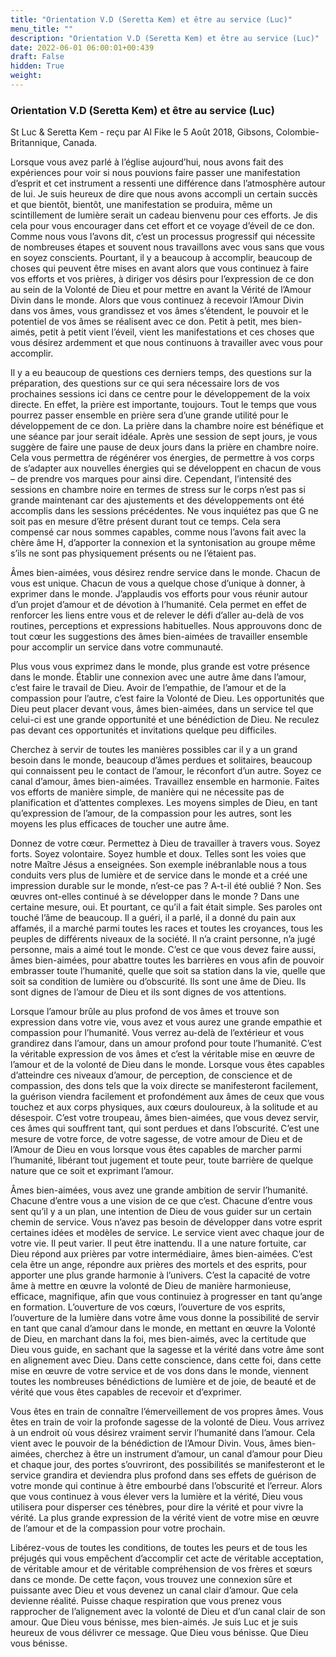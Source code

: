 ```yaml
---
title: "Orientation V.D (Seretta Kem) et être au service (Luc)"
menu_title: ""
description: "Orientation V.D (Seretta Kem) et être au service (Luc)"
date: 2022-06-01 06:00:01+00:439
draft: False
hidden: True
weight:
---
```

### Orientation V.D (Seretta Kem) et être au service (Luc)

St Luc & Seretta Kem - reçu par Al Fike le 5 Août 2018, Gibsons, Colombie-Britannique, Canada.

Lorsque vous avez parlé à l’église aujourd’hui, nous avons fait des expériences pour voir si nous pouvions faire passer une manifestation d’esprit et cet instrument a ressenti une différence dans l’atmosphère autour de lui. Je suis heureux de dire que nous avons accompli un certain succès et que bientôt, bientôt, une manifestation se produira, même un scintillement de lumière serait un cadeau bienvenu pour ces efforts. Je dis cela pour vous encourager dans cet effort et ce voyage d’éveil de ce don. Comme nous vous l’avons dit, c’est un processus progressif qui nécessite de nombreuses étapes et souvent nous travaillons avec vous sans que vous en soyez conscients. Pourtant, il y a beaucoup à accomplir, beaucoup de choses qui peuvent être mises en avant alors que vous continuez à faire vos efforts et vos prières, à diriger vos désirs pour l’expression de ce don au sein de la Volonté de Dieu et pour mettre en avant la Vérité de l’Amour Divin dans le monde. Alors que vous continuez à recevoir l’Amour Divin dans vos âmes, vous grandissez et vos âmes s’étendent, le pouvoir et le potentiel de vos âmes se réalisent avec ce don. Petit à petit, mes bien-aimés, petit à petit vient l’éveil, vient les manifestations et ces choses que vous désirez ardemment et que nous continuons à travailler avec vous pour accomplir.

Il y a eu beaucoup de questions ces derniers temps, des questions sur la préparation, des questions sur ce qui sera nécessaire lors de vos prochaines sessions ici dans ce centre pour le développement de la voix directe. En effet, la prière est importante, toujours. Tout le temps que vous pourrez passer ensemble en prière sera d’une grande utilité pour le développement de ce don. La prière dans la chambre noire est bénéfique et une séance par jour serait idéale. Après une session de sept jours, je vous suggère de faire une pause de deux jours dans la prière en chambre noire. Cela vous permettra de régénérer vos énergies, de permettre à vos corps de s’adapter aux nouvelles énergies qui se développent en chacun de vous – de prendre vos marques pour ainsi dire. Cependant, l’intensité des sessions en chambre noire en termes de stress sur le corps n’est pas si grande maintenant car des ajustements et des développements ont été accomplis dans les sessions précédentes. Ne vous inquiétez pas que G ne soit pas en mesure d’être présent durant tout ce temps. Cela sera compensé car nous sommes capables, comme nous l’avons fait avec la chère âme H, d’apporter la connexion et la syntonisation au groupe même s’ils ne sont pas physiquement présents ou ne l’étaient pas.

Âmes bien-aimées, vous désirez rendre service dans le monde. Chacun de vous est unique. Chacun de vous a quelque chose d’unique à donner, à exprimer dans le monde. J’applaudis vos efforts pour vous réunir autour d’un projet d’amour et de dévotion à l’humanité. Cela permet en effet de renforcer les liens entre vous et de relever le défi d’aller au-delà de vos routines, perceptions et expressions habituelles. Nous approuvons donc de tout cœur les suggestions des âmes bien-aimées de travailler ensemble pour accomplir un service dans votre communauté.

Plus vous vous exprimez dans le monde, plus grande est votre présence dans le monde. Établir une connexion avec une autre âme dans l’amour, c’est faire le travail de Dieu. Avoir de l’empathie, de l’amour et de la compassion pour l’autre, c’est faire la Volonté de Dieu. Les opportunités que Dieu peut placer devant vous, âmes bien-aimées, dans un service tel que celui-ci est une grande opportunité et une bénédiction de Dieu. Ne reculez pas devant ces opportunités et invitations quelque peu difficiles.

Cherchez à servir de toutes les manières possibles car il y a un grand besoin dans le monde, beaucoup d’âmes perdues et solitaires, beaucoup qui connaissent peu le contact de l’amour, le réconfort d’un autre. Soyez ce canal d’amour, âmes bien-aimées. Travaillez ensemble en harmonie. Faites vos efforts de manière simple, de manière qui ne nécessite pas de planification et d’attentes complexes. Les moyens simples de Dieu, en tant qu’expression de l’amour, de la compassion pour les autres, sont les moyens les plus efficaces de toucher une autre âme.

Donnez de votre cœur. Permettez à Dieu de travailler à travers vous. Soyez forts. Soyez volontaire. Soyez humble et doux. Telles sont les voies que notre Maître Jésus a enseignées. Son exemple inébranlable nous a tous conduits vers plus de lumière et de service dans le monde et a créé une impression durable sur le monde, n’est-ce pas ? A-t-il été oublié ? Non. Ses œuvres ont-elles continué à se développer dans le monde ? Dans une certaine mesure, oui. Et pourtant, ce qu’il a fait était simple. Ses paroles ont touché l’âme de beaucoup. Il a guéri, il a parlé, il a donné du pain aux affamés, il a marché parmi toutes les races et toutes les croyances, tous les peuples de différents niveaux de la société. Il n’a craint personne, n’a jugé personne, mais a aimé tout le monde. C’est ce que vous devez faire aussi, âmes bien-aimées, pour abattre toutes les barrières en vous afin de pouvoir embrasser toute l’humanité, quelle que soit sa station dans la vie, quelle que soit sa condition de lumière ou d’obscurité. Ils sont une âme de Dieu. Ils sont dignes de l’amour de Dieu et ils sont dignes de vos attentions.

Lorsque l’amour brûle au plus profond de vos âmes et trouve son expression dans votre vie, vous avez et vous aurez une grande empathie et compassion pour l’humanité. Vous verrez au-delà de l’extérieur et vous grandirez dans l’amour, dans un amour profond pour toute l’humanité. C’est la véritable expression de vos âmes et c’est la véritable mise en œuvre de l’amour et de la volonté de Dieu dans le monde. Lorsque vous êtes capables d’atteindre ces niveaux d’amour, de perception, de conscience et de compassion, des dons tels que la voix directe se manifesteront facilement, la guérison viendra facilement et profondément aux âmes de ceux que vous touchez et aux corps physiques, aux cœurs douloureux, à la solitude et au désespoir. C’est votre troupeau, âmes bien-aimées, que vous devez servir, ces âmes qui souffrent tant, qui sont perdues et dans l’obscurité. C’est une mesure de votre force, de votre sagesse, de votre amour de Dieu et de l’Amour de Dieu en vous lorsque vous êtes capables de marcher parmi l’humanité, libérant tout jugement et toute peur, toute barrière de quelque nature que ce soit et exprimant l’amour.

Âmes bien-aimées, vous avez une grande ambition de servir l’humanité. Chacune d’entre vous a une vision de ce que c’est. Chacune d’entre vous sent qu’il y a un plan, une intention de Dieu de vous guider sur un certain chemin de service. Vous n’avez pas besoin de développer dans votre esprit certaines idées et modèles de service. Le service vient avec chaque jour de votre vie. Il peut varier. Il peut être inattendu. Il a une nature fortuite, car Dieu répond aux prières par votre intermédiaire, âmes bien-aimées. C’est cela être un ange, répondre aux prières des mortels et des esprits, pour apporter une plus grande harmonie à l’univers. C’est la capacité de votre âme à mettre en œuvre la volonté de Dieu de manière harmonieuse, efficace, magnifique, afin que vous continuiez à progresser en tant qu’ange en formation. L’ouverture de vos cœurs, l’ouverture de vos esprits, l’ouverture de la lumière dans votre âme vous donne la possibilité de servir en tant que canal d’amour dans le monde, en mettant en œuvre la Volonté de Dieu, en marchant dans la foi, mes bien-aimés, avec la certitude que Dieu vous guide, en sachant que la sagesse et la vérité dans votre âme sont en alignement avec Dieu. Dans cette conscience, dans cette foi, dans cette mise en œuvre de votre service et de vos dons dans le monde, viennent toutes les nombreuses bénédictions de lumière et de joie, de beauté et de vérité que vous êtes capables de recevoir et d’exprimer.

Vous êtes en train de connaître l’émerveillement de vos propres âmes. Vous êtes en train de voir la profonde sagesse de la volonté de Dieu. Vous arrivez à un endroit où vous désirez vraiment servir l’humanité dans l’amour. Cela vient avec le pouvoir de la bénédiction de l’Amour Divin. Vous, âmes bien-aimées, cherchez à être un instrument d’amour, un canal d’amour pour Dieu et chaque jour, des portes s’ouvriront, des possibilités se manifesteront et le service grandira et deviendra plus profond dans ses effets de guérison de votre monde qui continue à être embourbé dans l’obscurité et l’erreur. Alors que vous continuez à vous élever vers la lumière et la vérité, Dieu vous utilisera pour disperser ces ténèbres, pour dire la vérité et pour vivre la vérité. La plus grande expression de la vérité vient de votre mise en œuvre de l’amour et de la compassion pour votre prochain.

Libérez-vous de toutes les conditions, de toutes les peurs et de tous les préjugés qui vous empêchent d’accomplir cet acte de véritable acceptation, de véritable amour et de véritable compréhension de vos frères et sœurs dans ce monde. De cette façon, vous trouvez une connexion sûre et puissante avec Dieu et vous devenez un canal clair d’amour. Que cela devienne réalité. Puisse chaque respiration que vous prenez vous rapprocher de l’alignement avec la volonté de Dieu et d’un canal clair de son amour. Que Dieu vous bénisse, mes bien-aimés. Je suis Luc et je suis heureux de vous délivrer ce message. Que Dieu vous bénisse. Que Dieu vous bénisse.
